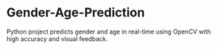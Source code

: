 # Gender-Age-Prediction
Python project predicts gender and age in real-time using OpenCV with high accuracy and visual feedback.
